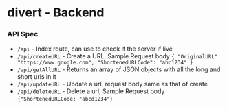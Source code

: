 # divert - Backend

### API Spec

* `/api` - Index route, can use to check if the server if live
* `/api/createURL` - Create a URL, Sample Request body `{
    "OriginalURL": "https://www.google.com",
    "ShortenedURLCode": "abc1234"
}`
* `/api/getAllURL` - Returns an array of JSON objects with all the long and short urls in it
* `/api/updateURL` - Update a url, request body same as that of create
* `/api/deleteURL` - Delete a url, Sample Request body `{"ShortenedURLCode: "abcd1234"}`